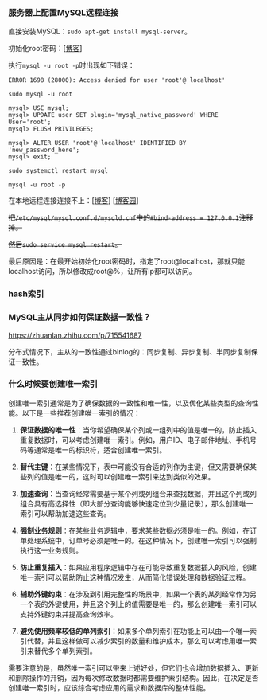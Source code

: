### 服务器上配置MySQL远程连接

直接安装MySQL：`sudo apt-get install mysql-server`。

初始化root密码：[[博客](https://linuxnightly.com/error-1698-28000-access-denied-for-user-rootlocalhost/)]

执行`mysql -u root -p`时出现如下错误：

```
ERROR 1698 (28000): Access denied for user 'root'@'localhost'
```

```shell
sudo mysql -u root
```

```
mysql> USE mysql;
mysql> UPDATE user SET plugin='mysql_native_password' WHERE User='root';
mysql> FLUSH PRIVILEGES;
```

```
mysql> ALTER USER 'root'@'localhost' IDENTIFIED BY 'new_password_here';
mysql> exit;
```

```shell
sudo systemctl restart mysql
```

```shell
mysql -u root -p
```

在本地远程连接连接不上：[[博客](https://tableplus.com/blog/2019/10/lost-connection-mysql-reading-initial-communication-package.html)] [[博客园](https://www.cnblogs.com/youqc/p/10476605.html)]

~~把`/etc/mysql/mysql.conf.d/mysqld.cnf`中的`#bind-address = 127.0.0.1`注释掉。~~

~~然后`sudo service mysql restart`。~~

最后原因是：在最开始初始化root密码时，指定了root@localhost，那就只能localhost访问，所以修改成root@%，让所有ip都可以访问。

### hash索引





### MySQL主从同步如何保证数据一致性？

https://zhuanlan.zhihu.com/p/715541687

分布式情况下，主从的一致性通过binlog的：同步复制、异步复制、半同步复制保证一致性。



### 什么时候要创建唯一索引

创建唯一索引通常是为了确保数据的一致性和唯一性，以及优化某些类型的查询性能。以下是一些推荐创建唯一索引的情况：

1. **保证数据的唯一性**：当你希望确保某个列或一组列中的值是唯一的，防止插入重复数据时，可以考虑创建唯一索引。例如，用户ID、电子邮件地址、手机号码等通常是唯一的标识符，适合创建唯一索引。

2. **替代主键**：在某些情况下，表中可能没有合适的列作为主键，但又需要确保某些列的值是唯一的，这时可以创建唯一索引来达到类似的效果。

3. **加速查询**：当查询经常需要基于某个列或列组合来查找数据，并且这个列或列组合具有高选择性（即大部分查询能够快速定位到少量记录），那么创建唯一索引可以帮助加速这些查询。

4. **强制业务规则**：在某些业务逻辑中，要求某些数据必须是唯一的。例如，在订单处理系统中，订单号必须是唯一的。在这种情况下，创建唯一索引可以强制执行这一业务规则。

5. **防止重复插入**：如果应用程序逻辑中存在可能导致重复数据插入的风险，创建唯一索引可以帮助防止这种情况发生，从而简化错误处理和数据验证过程。

6. **辅助外键约束**：在涉及到引用完整性的场景中，如果一个表的某列经常作为另一个表的外键使用，并且这个列上的值需要是唯一的，那么创建唯一索引可以支持外键约束并提高查询效率。

7. **避免使用频率较低的单列索引**：如果多个单列索引在功能上可以由一个唯一索引代替，并且这样做可以减少索引的数量和维护成本，那么可以考虑用唯一索引来替代多个单列索引。

需要注意的是，虽然唯一索引可以带来上述好处，但它们也会增加数据插入、更新和删除操作的开销，因为每次修改数据时都需要维护索引结构。因此，在决定是否创建唯一索引时，应该综合考虑应用的需求和数据库的整体性能。
